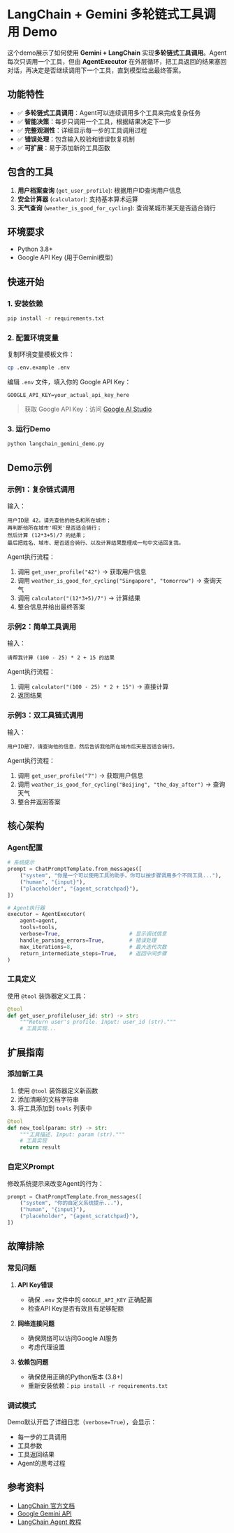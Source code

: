 # LangChain + Gemini 多轮链式工具调用 Demo

这个demo展示了如何使用 **Gemini + LangChain** 实现**多轮链式工具调用**。Agent 每次只调用一个工具，但由 **AgentExecutor** 在外层循环，把工具返回的结果塞回对话，再决定是否继续调用下一个工具，直到模型给出最终答案。

## 功能特性

- ✅ **多轮链式工具调用**：Agent可以连续调用多个工具来完成复杂任务
- ✅ **智能决策**：每步只调用一个工具，根据结果决定下一步
- ✅ **完整观测性**：详细显示每一步的工具调用过程
- ✅ **错误处理**：包含输入校验和错误恢复机制
- ✅ **可扩展**：易于添加新的工具函数

## 包含的工具

1. **用户档案查询** (`get_user_profile`): 根据用户ID查询用户信息
2. **安全计算器** (`calculator`): 支持基本算术运算
3. **天气查询** (`weather_is_good_for_cycling`): 查询某城市某天是否适合骑行

## 环境要求

- Python 3.8+
- Google API Key (用于Gemini模型)

## 快速开始

### 1. 安装依赖

```bash
pip install -r requirements.txt
```

### 2. 配置环境变量

复制环境变量模板文件：
```bash
cp .env.example .env
```

编辑 `.env` 文件，填入你的 Google API Key：
```
GOOGLE_API_KEY=your_actual_api_key_here
```

> 获取 Google API Key：访问 [Google AI Studio](https://makersuite.google.com/app/apikey)

### 3. 运行Demo

```bash
python langchain_gemini_demo.py
```

## Demo示例

### 示例1：复杂链式调用

输入：
```
用户ID是 42。请先查他的姓名和所在城市；
再判断他所在城市'明天'是否适合骑行；
然后计算 (12*3+5)/7 的结果；
最后把姓名、城市、是否适合骑行、以及计算结果整理成一句中文话回复我。
```

Agent执行流程：
1. 调用 `get_user_profile("42")` → 获取用户信息
2. 调用 `weather_is_good_for_cycling("Singapore", "tomorrow")` → 查询天气
3. 调用 `calculator("(12*3+5)/7")` → 计算结果
4. 整合信息并给出最终答案

### 示例2：简单工具调用

输入：
```
请帮我计算 (100 - 25) * 2 + 15 的结果
```

Agent执行流程：
1. 调用 `calculator("(100 - 25) * 2 + 15")` → 直接计算
2. 返回结果

### 示例3：双工具链式调用

输入：
```
用户ID是7，请查询他的信息，然后告诉我他所在城市后天是否适合骑行。
```

Agent执行流程：
1. 调用 `get_user_profile("7")` → 获取用户信息
2. 调用 `weather_is_good_for_cycling("Beijing", "the_day_after")` → 查询天气
3. 整合并返回答案

## 核心架构

### Agent配置

```python
# 系统提示
prompt = ChatPromptTemplate.from_messages([
    ("system", "你是一个可以使用工具的助手。你可以按步骤调用多个不同工具..."),
    ("human", "{input}"),
    ("placeholder", "{agent_scratchpad}"),
])

# Agent执行器
executor = AgentExecutor(
    agent=agent,
    tools=tools,
    verbose=True,                      # 显示调试信息
    handle_parsing_errors=True,        # 错误处理
    max_iterations=8,                  # 最大迭代次数
    return_intermediate_steps=True,    # 返回中间步骤
)
```

### 工具定义

使用 `@tool` 装饰器定义工具：

```python
@tool
def get_user_profile(user_id: str) -> str:
    """Return user's profile. Input: user_id (str)."""
    # 工具实现...
```

## 扩展指南

### 添加新工具

1. 使用 `@tool` 装饰器定义新函数
2. 添加清晰的文档字符串
3. 将工具添加到 `tools` 列表中

```python
@tool
def new_tool(param: str) -> str:
    """工具描述. Input: param (str)."""
    # 工具实现
    return result
```

### 自定义Prompt

修改系统提示来改变Agent的行为：

```python
prompt = ChatPromptTemplate.from_messages([
    ("system", "你的自定义系统提示..."),
    ("human", "{input}"),
    ("placeholder", "{agent_scratchpad}"),
])
```

## 故障排除

### 常见问题

1. **API Key错误**
   - 确保 `.env` 文件中的 `GOOGLE_API_KEY` 正确配置
   - 检查API Key是否有效且有足够配额

2. **网络连接问题**
   - 确保网络可以访问Google AI服务
   - 考虑代理设置

3. **依赖包问题**
   - 确保使用正确的Python版本 (3.8+)
   - 重新安装依赖：`pip install -r requirements.txt`

### 调试模式

Demo默认开启了详细日志（`verbose=True`），会显示：
- 每一步的工具调用
- 工具参数
- 工具返回结果
- Agent的思考过程

## 参考资料

- [LangChain 官方文档](https://python.langchain.com/)
- [Google Gemini API](https://ai.google.dev/)
- [LangChain Agent 教程](https://python.langchain.com/docs/modules/agents/)
